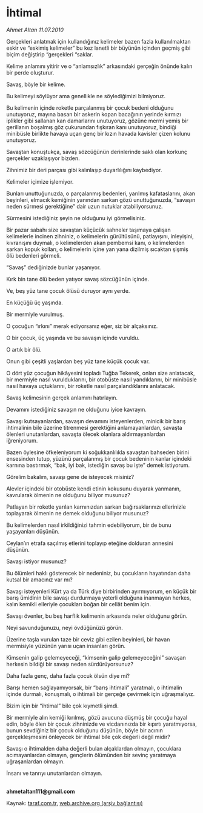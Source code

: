 # İhtimal

*Ahmet Altan 11.07.2010*

<div class="yazi"><p>Gerçekleri anlatmak için kullandığınız kelimeler bazen fazla kullanılmaktan eskir ve “eskimiş kelimeler” bu kez lanetli bir büyünün içinden geçmiş gibi biçim değiştirip “gerçekleri “saklar.</p>
<p>Kelime anlamını yitirir ve o “anlamsızlık” arkasındaki gerçeğin önünde kalın bir perde oluşturur.</p>
<p>Savaş, böyle bir kelime.</p>
<p>Bu kelimeyi söylüyor ama genellikle ne söylediğimizi bilmiyoruz.</p>
<p>Bu kelimenin içinde roketle parçalanmış bir çocuk bedeni olduğunu unutuyoruz, mayına basan bir askerin kopan bacağının yerinde kırmızı iplikler gibi sallanan kan damarlarını unutuyoruz, gözüne mermi yemiş bir gerillanın boşalmış göz çukurundan fışkıran kanı unutuyoruz, bindiği minibüsle birlikte havaya uçan genç bir kızın havada kavisler çizen kolunu unutuyoruz.</p>
<p>Savaştan konuştukça, savaş sözcüğünün derinlerinde saklı olan korkunç gerçekler uzaklaşıyor bizden.</p>
<p>Zihnimiz bir deri parçası gibi kalınlaşıp duyarlılığını kaybediyor.</p>
<p>Kelimeler içimize işlemiyor.</p>
<p>Bunları unuttuğunuzda, o parçalanmış bedenleri, yarılmış kafataslarını, akan beyinleri, elmacık kemiğinin yanından sarkan gözü unuttuğunuzda, “savaşın neden sürmesi gerektiğine” dair uzun nutuklar atabiliyorsunuz.</p>
<p>Sürmesini istediğiniz şeyin ne olduğunu iyi görmelisiniz.</p>
<p>Bir pazar sabahı size savaştan küçücük sahneler taşımaya çalışan kelimelerle incinen zihniniz, o kelimelerin gürültüsünü, patlayışını, inleyişini, kıvranışını duymalı, o kelimelerden akan pembemsi kanı, o kelimelerden sarkan kopuk kolları, o kelimelerin içine yan yana dizilmiş sıcaktan şişmiş ölü bedenleri görmeli.</p>
<p>“Savaş” dediğinizde bunlar yaşanıyor.</p>
<p>Kırk bin tane ölü beden yatıyor savaş sözcüğünün içinde.</p>
<p>Ve, beş yüz tane çocuk ölüsü duruyor aynı yerde.</p>
<p>En küçüğü üç yaşında.</p>
<p>Bir mermiyle vurulmuş.</p>
<p>O çocuğun “ırkını” merak ediyorsanız eğer, siz bir alçaksınız.</p>
<p>O bir çocuk, üç yaşında ve bu savaşın içinde vuruldu.</p>
<p>O artık bir ölü.</p>
<p>Onun gibi çeşitli yaşlardan beş yüz tane küçük çocuk var.</p>
<p>O dört yüz çocuğun hikâyesini topladı Tuğba Tekerek, onları size anlatacak, bir mermiyle nasıl vurulduklarını, bir otobüste nasıl yandıklarını, bir minibüsle nasıl havaya uçtuklarını, bir roketle nasıl parçalandıklarını anlatacak.</p>
<p>Savaş kelimesinin gerçek anlamını hatırlayın.</p>
<p>Devamını istediğiniz savaşın ne olduğunu iyice kavrayın.</p>
<p>Savaşı kutsayanlardan, savaşın devamını isteyenlerden, minicik bir barış ihtimalinin bile üzerine titrenmesi gerektiğini anlamayanlardan, savaşta ölenleri unutanlardan, savaşta ölecek olanlara aldırmayanlardan iğreniyorum.</p>
<p>Bazen öylesine öfkeleniyorum ki soğukkanlılıkla savaştan bahseden birini ensesinden tutup, yüzünü parçalanmış bir çocuk bedeninin kanlar içindeki karnına bastırmak, “bak, iyi bak, istediğin savaş bu işte” demek istiyorum.</p>
<p>Görelim bakalım, savaşı gene de isteyecek misiniz?</p>
<p>Alevler içindeki bir otobüste kendi etinin kokusunu duyarak yanmanın, kavrularak ölmenin ne olduğunu biliyor musunuz?</p>
<p>Patlayan bir roketle yarılan karnınızdan sarkan bağırsaklarınızı ellerinizle toplayarak ölmenin ne demek olduğunu biliyor musunuz?</p>
<p>Bu kelimelerden nasıl irkildiğinizi tahmin edebiliyorum, bir de bunu yaşayanları düşünün.</p>
<p>Ceylan’ın etrafa saçılmış etlerini toplayıp eteğine dolduran annesini düşünün.</p>
<p>Savaşı istiyor musunuz?</p>
<p>Bu ölümleri haklı gösterecek bir nedeniniz, bu çocukların hayatından daha kutsal bir amacınız var mı?</p>
<p>Savaşı isteyenleri Kürt ya da Türk diye birbirinden ayırmıyorum, en küçük bir barış ümidinin bile savaşı durdurmaya yeterli olduğuna inanmayan herkes, kalın kemikli elleriyle çocukları boğan bir cellât benim için.</p>
<p>Savaşı övenler, bu beş harflik kelimenin arkasında neler olduğunu görün.</p>
<p>Neyi savunduğunuzu, neyi övdüğünüzü görün.</p>
<p>Üzerine taşla vurulan taze bir ceviz gibi ezilen beyinleri, bir havan mermisiyle yüzünün yarısı uçan insanları görün.</p>
<p>Kimsenin galip gelemeyeceği, “kimsenin galip gelemeyeceğini” savaşan herkesin bildiği bir savaşı neden sürdürüyorsunuz?</p>
<p>Daha fazla genç, daha fazla çocuk ölsün diye mi?</p>
<p>Barışı hemen sağlayamıyorsak, bir “barış ihtimali” yaratmalı, o ihtimalin içinde durmalı, konuşmalı, o ihtimali bir gerçeğe çevirmek için uğraşmalıyız.</p>
<p>Bizim için bir “ihtimal” bile çok kıymetli şimdi.</p>
<p>Bir mermiyle alın kemiği kırılmış, gözü avucuna düşmüş bir çocuğu hayal edin, böyle ölen bir çocuk zihninizde ve vicdanınızda bir kıpırtı yaratmıyorsa, bunun sevdiğiniz bir çocuk olduğunu düşünün, böyle bir acının gerçekleşmesini önleyecek bir ihtimal bile çok değerli değil midir?</p>
<p>Savaşı o ihtimalden daha değerli bulan alçaklardan olmayın, çocuklara acımayanlardan olmayın, gençlerin ölümünden bir sevinç yaratmaya uğraşanlardan olmayın.</p>
<p>İnsanı ve tanrıyı unutanlardan olmayın.</p>
<p><b><br/>ahmetaltan111@gmail.com</b></p></div>

Kaynak: [taraf.com.tr](http://www.taraf.com.tr:80/ahmet-altan/makale-ihtimal.htm), [web.archive.org (arşiv bağlantısı)](http://web.archive.org/web/20100714143622/http://www.taraf.com.tr:80/ahmet-altan/makale-ihtimal.htm)
